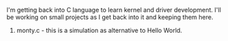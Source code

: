 I'm getting back into C language to learn kernel and driver development. I'll be working on small projects as I get back into it and keeping them here.
1. monty.c - this is a simulation as alternative to Hello World.
